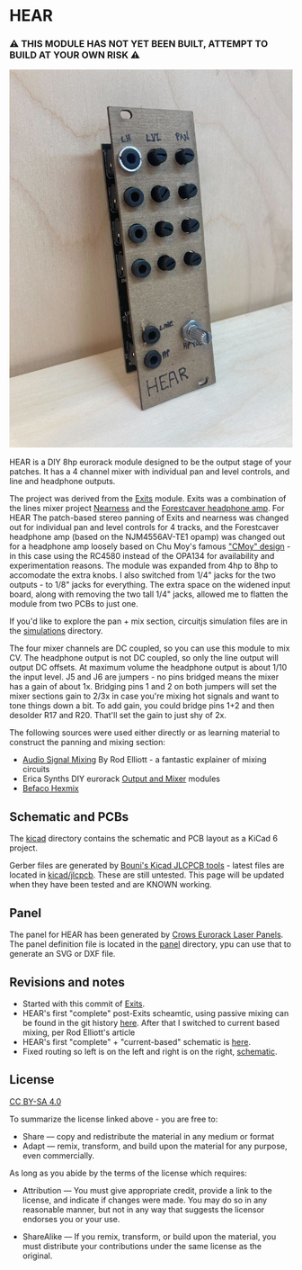 # HEAR

### ⚠️ THIS MODULE HAS NOT YET BEEN BUILT, ATTEMPT TO BUILD AT YOUR OWN RISK ⚠️

![exits](img/HEAR-proto.jpg)

HEAR is a DIY 8hp eurorack module designed to be the output stage of your patches. It has a 4 channel mixer with individual pan and level controls, and line and headphone outputs.

The project was derived from the [Exits](https://github.com/ramphands/Exits) module. Exits was a combination of the lines mixer project [Nearness](https://github.com/sarnesjo/nearness) and the [Forestcaver headphone amp](https://github.com/forestcaver/Analog-Voice/tree/master/AJH_Headphone_Amp). For HEAR The patch-based stereo panning of Exits and nearness was changed out for individual pan and level controls for 4 tracks, and the Forestcaver headphone amp (based on the NJM4556AV-TE1 opamp) was changed out for a headphone amp loosely based on Chu Moy's famous ["CMoy" design](https://web.archive.org/web/20021223020724/http://headwize2.powerpill.org/projects/showproj.php?file=cmoy2_prj.htm) - in this case using the RC4580 instead of the OPA134 for availability and experimentation reasons. The module was expanded from 4hp to 8hp to accomodate the extra knobs. I also switched from 1/4" jacks for the two outputs - to 1/8" jacks for everything. The extra space on the widened input board, along with removing the two tall 1/4" jacks, allowed me to flatten the module from two PCBs to just one.

If you'd like to explore the pan + mix section, circuitjs simulation files are in the [simulations](simulations) directory.

The four mixer channels are DC coupled, so you can use this module to mix CV. The headphone output is not DC coupled, so only the line output will output DC offsets. At maximum volume the headphone output is about 1/10 the input level. J5 and J6 are jumpers - no pins bridged means the mixer has a gain of about 1x. Bridging pins 1 and 2 on both jumpers will set the mixer sections gain to 2/3x in case you're mixing hot signals and want to tone things down a bit. To add gain, you could bridge pins 1+2 and then desolder R17 and R20. That'll set the gain to just shy of 2x.

The following sources were used either directly or as learning material to construct the panning and mixing section:

- [Audio Signal Mixing](https://sound-au.com/articles/audio-mixing.htm) By Rod Elliott - a fantastic explainer of mixing circuits
- Erica Synths DIY eurorack [Output and Mixer](https://github.com/erica-synths/diy-eurorack) modules
- [Befaco Hexmix](http://www.befaco.org/hexmix/)

## Schematic and PCBs

The [kicad](kicad) directory contains the schematic and PCB layout as a KiCad 6 project.

Gerber files are generated by [Bouni's Kicad JLCPCB tools](https://github.com/Bouni/kicad-jlcpcb-tools) - latest files are located in [kicad/jlcpcb](kicad/jlcpcb). These are still untested. This page will be updated when they have been tested and are KNOWN working.

## Panel

The panel for HEAR has been generated by [Crows Eurorack Laser Panels](https://crowselectromusic.com/tools/laser/panels/). The panel definition file is located in the [panel](panel) directory, ypu can use that to generate an SVG or DXF file.

## Revisions and notes 

- Started with this commit of [Exits](https://github.com/ramphands/Exits/tree/e56ce6f3a76ff6dc0b776ba10d0bfae7fea7ace0).
- HEAR's first "complete" post-Exits scheamtic, using passive mixing can be found in the git history [here](https://github.com/crowselectromusic/HEAR/blob/65a9d2693df2f5ae9116ffd591f22e5cf609d3db/exits%20schematic.april12th.pdf). After that I switched to current based mixing, per Rod Elliott's article
- HEAR's first "complete" + "current-based" schematic is [here](https://github.com/crowselectromusic/HEAR/tree/e56ce6f3a76ff6dc0b776ba10d0bfae7fea7ace0).
- Fixed routing so left is on the left and right is on the right, [schematic](https://github.com/crowselectromusic/HEAR/blob/033efc4fa74acb90b556fa5d66f9de59aaeca7dc/exits%20schematic.pdf).

## License

[CC BY-SA 4.0](http://creativecommons.org/licenses/by-sa/4.0/)

To summarize the license linked above - you are free to:

* Share — copy and redistribute the material in any medium or format
* Adapt — remix, transform, and build upon the material
for any purpose, even commercially. 

As long as you abide by the terms of the license which requires:

* Attribution — You must give appropriate credit, provide a link to the license, and indicate if changes were made. You may do so in any reasonable manner, but not in any way that suggests the licensor endorses you or your use.

* ShareAlike — If you remix, transform, or build upon the material, you must distribute your contributions under the same license as the original. 
